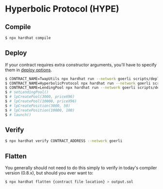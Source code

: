 # Hyperbolic Protocol (HYPE)

## Compile

```sh
$ npx hardhat compile
```

## Deploy

If your contract requires extra constructor arguments, you'll have to specify them in [deploy options](https://hardhat.org/plugins/hardhat-deploy.html#deployments-deploy-name-options).

```sh
$ CONTRACT_NAME=TwapUtils npx hardhat run --network goerli scripts/deploy.js
$ CONTRACT_NAME=HyperbolicProtocol npx hardhat run --network goerli scripts/deploy.js
$ CONTRACT_NAME=LendingPool npx hardhat run --network goerli scripts/deploy.js
$ # setLendingPool()
$ # lpCreatePool(3000, priceX96)
$ # lpCreatePool(10000, priceX96)
$ # lpCreatePosition(3000, 50)
$ # lpCreatePosition(10000, 100)
$ # launch()
```

## Verify

```sh
$ npx hardhat verify CONTRACT_ADDRESS --network goerli
```

## Flatten

You generally should not need to do this simply to verify in today's compiler version (0.8.x), but should you ever want to:

```sh
$ npx hardhat flatten {contract file location} > output.sol
```
